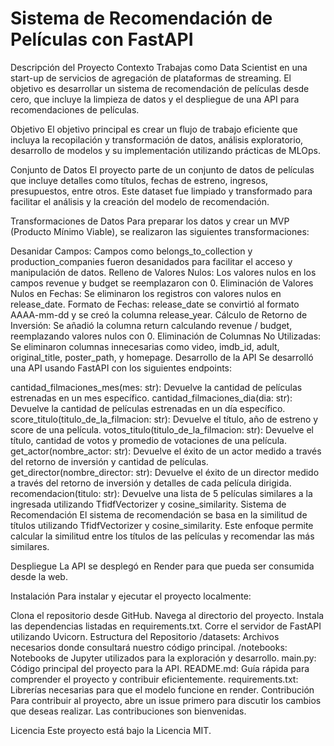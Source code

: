 
# Sistema de Recomendación de Películas con FastAPI
Descripción del Proyecto
Contexto
Trabajas como Data Scientist en una start-up de servicios de agregación de plataformas de streaming. El objetivo es desarrollar un sistema de recomendación de películas desde cero, que incluye la limpieza de datos y el despliegue de una API para recomendaciones de películas.

Objetivo
El objetivo principal es crear un flujo de trabajo eficiente que incluya la recopilación y transformación de datos, análisis exploratorio, desarrollo de modelos y su implementación utilizando prácticas de MLOps.

Conjunto de Datos
El proyecto parte de un conjunto de datos de películas que incluye detalles como títulos, fechas de estreno, ingresos, presupuestos, entre otros. Este dataset fue limpiado y transformado para facilitar el análisis y la creación del modelo de recomendación.

Transformaciones de Datos
Para preparar los datos y crear un MVP (Producto Mínimo Viable), se realizaron las siguientes transformaciones:

Desanidar Campos: Campos como belongs_to_collection y production_companies fueron desanidados para facilitar el acceso y manipulación de datos.
Relleno de Valores Nulos: Los valores nulos en los campos revenue y budget se reemplazaron con 0.
Eliminación de Valores Nulos en Fechas: Se eliminaron los registros con valores nulos en release_date.
Formato de Fechas: release_date se convirtió al formato AAAA-mm-dd y se creó la columna release_year.
Cálculo de Retorno de Inversión: Se añadió la columna return calculando revenue / budget, reemplazando valores nulos con 0.
Eliminación de Columnas No Utilizadas: Se eliminaron columnas innecesarias como video, imdb_id, adult, original_title, poster_path, y homepage.
Desarrollo de la API
Se desarrolló una API usando FastAPI con los siguientes endpoints:

cantidad_filmaciones_mes(mes: str): Devuelve la cantidad de películas estrenadas en un mes específico.
cantidad_filmaciones_dia(dia: str): Devuelve la cantidad de películas estrenadas en un día específico.
score_titulo(titulo_de_la_filmacion: str): Devuelve el título, año de estreno y score de una película.
votos_titulo(titulo_de_la_filmacion: str): Devuelve el título, cantidad de votos y promedio de votaciones de una película.
get_actor(nombre_actor: str): Devuelve el éxito de un actor medido a través del retorno de inversión y cantidad de películas.
get_director(nombre_director: str): Devuelve el éxito de un director medido a través del retorno de inversión y detalles de cada película dirigida.
recomendacion(titulo: str): Devuelve una lista de 5 películas similares a la ingresada utilizando TfidfVectorizer y cosine_similarity.
Sistema de Recomendación
El sistema de recomendación se basa en la similitud de títulos utilizando TfidfVectorizer y cosine_similarity. Este enfoque permite calcular la similitud entre los títulos de las películas y recomendar las más similares.

Despliegue
La API se desplegó en Render para que pueda ser consumida desde la web.

Instalación
Para instalar y ejecutar el proyecto localmente:

Clona el repositorio desde GitHub.
Navega al directorio del proyecto.
Instala las dependencias listadas en requirements.txt.
Corre el servidor de FastAPI utilizando Uvicorn.
Estructura del Repositorio
/datasets: Archivos necesarios donde consultará nuestro código principal.
/notebooks: Notebooks de Jupyter utilizados para la exploración y desarrollo.
main.py: Código principal del proyecto para la API.
README.md: Guía rápida para comprender el proyecto y contribuir eficientemente.
requirements.txt: Librerías necesarias para que el modelo funcione en render.
Contribución
Para contribuir al proyecto, abre un issue primero para discutir los cambios que deseas realizar. Las contribuciones son bienvenidas.

Licencia
Este proyecto está bajo la Licencia MIT.

